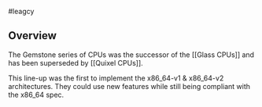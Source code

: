 #leagcy 
## Overview
The Gemstone series of CPUs was the successor of the [[Glass CPUs]] and has been superseded by [[Quixel CPUs]].

This line-up was the first to implement the x86_64-v1 & x86_64-v2 architectures. They could use new features while still being compliant with the x86_64 spec.